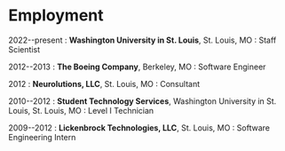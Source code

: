 # Employment

2022--present
: **Washington University in St. Louis**, St. Louis, MO
: Staff Scientist

2012--2013
: **The Boeing Company**, Berkeley, MO
: Software Engineer

2012
: **Neurolutions, LLC**, St. Louis, MO
: Consultant

2010--2012
: **Student Technology Services**, Washington University in St. Louis, St. Louis, MO
: Level I Technician

2009--2012
: **Lickenbrock Technologies, LLC**, St. Louis, MO
: Software Engineering Intern
